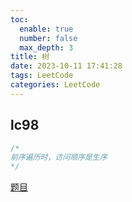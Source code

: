 ```yaml
---
toc:
  enable: true
  number: false
  max_depth: 3
title: 树
date: 2023-10-11 17:41:28
tags: LeetCode
categories: LeetCode
---
```


## lc98

```cpp
/*
前序遍历时，访问顺序是生序
*/
```

[题目](https://leetcode.com/problems/validate-binary-search-tree/description/)